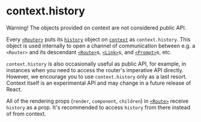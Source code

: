 # context.history

Warning! The objects provided on context are not considered public API.

Every [`<Router>`](Router.md) puts its [`history`](history.md) object on [`context`](https://facebook.github.io/react/docs/context.html) as `context.history`. This object is used internally to open a channel of communication between e.g. a `<Router>` and its descendant [`<Route>`](Route.md)s, [`<Link>`](../../../react-router-dom/docs/api/Link.md)s, and [`<Prompt>`](Prompt.md)s, etc.

`context.history` is also occasionally useful as public API, for example, in instances when you need to access the router's imperative API directly. However, we encourage you to use `context.history` only as a last resort. Context itself is an experimental API and may change in a future release of React.

All of the rendering props (`render`, `component`, `children`) in [`<Route>`](Route.md) receive `history` as a prop. It's recommended to access `history` from there instead of from context.
